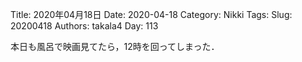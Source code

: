 ﻿Title: 2020年04月18日
Date: 2020-04-18
Category: Nikki
Tags: 
Slug: 20200418
Authors: takala4
Day: 113



本日も風呂で映画見てたら，12時を回ってしまった．